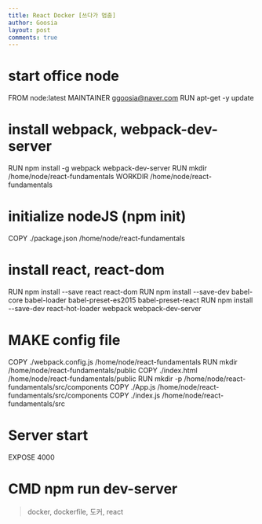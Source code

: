 ```yaml
---
title: React Docker [쓰다가 멈춤]
author: Goosia
layout: post
comments: true
---
```


# start office node
FROM node:latest
MAINTAINER ggoosia@naver.com
RUN apt-get -y update

# install webpack, webpack-dev-server
RUN npm install -g webpack webpack-dev-server
RUN mkdir /home/node/react-fundamentals
WORKDIR /home/node/react-fundamentals

# initialize nodeJS (npm init)
COPY ./package.json /home/node/react-fundamentals

# install react, react-dom
RUN npm install --save react react-dom
RUN npm install --save-dev babel-core babel-loader babel-preset-es2015 babel-preset-react
RUN npm install --save-dev react-hot-loader webpack webpack-dev-server

# MAKE config file
COPY ./webpack.config.js /home/node/react-fundamentals
RUN mkdir /home/node/react-fundamentals/public
COPY ./index.html /home/node/react-fundamentals/public
RUN mkdir -p /home/node/react-fundamentals/src/components
COPY ./App.js /home/node/react-fundamentals/src/components
COPY ./index.js /home/node/react-fundamentals/src

# Server start
EXPOSE 4000
# CMD npm run dev-server

<blockquote>docker, dockerfile, 도커, react</blockquote>